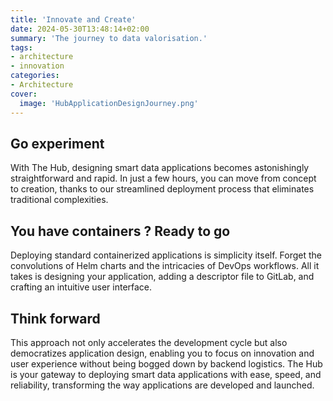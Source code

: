 ```yaml
---
title: 'Innovate and Create'
date: 2024-05-30T13:48:14+02:00
summary: 'The journey to data valorisation.'
tags:
- architecture
- innovation
categories: 
- Architecture
cover:
  image: 'HubApplicationDesignJourney.png'
---
```


## Go experiment
With The Hub, designing smart data applications becomes astonishingly straightforward and rapid. 
In just a few hours, you can move from concept to creation, thanks to our streamlined deployment 
process that eliminates traditional complexities.

## You have containers ? Ready to go
Deploying standard containerized applications is simplicity itself. Forget the 
convolutions of Helm charts and the intricacies of DevOps workflows. All it takes is designing 
your application, adding a descriptor file to GitLab, and crafting an intuitive user interface.

## Think forward
This approach not only accelerates the development cycle but also democratizes application design, 
enabling you to focus on innovation and user experience without being bogged down by backend logistics. 
The Hub is your gateway to deploying smart data applications with ease, speed, and reliability, 
transforming the way applications are developed and launched.